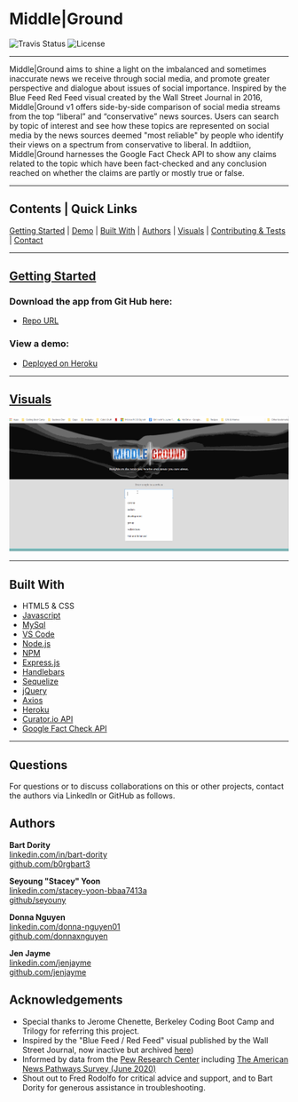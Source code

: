 # Middle|Ground
![Travis Status](https://img.shields.io/travis/:seyouny/:MiddleGround)
![License](https://img.shields.io/github/license/seyouny/MiddleGround)
<hr>

Middle|Ground aims to shine a light on the imbalanced and sometimes inaccurate news we receive through social media, and promote greater perspective and dialogue about issues of social importance.  Inspired by the Blue Feed Red Feed visual created by the Wall Street Journal in 2016, Middle|Ground v1 offers side-by-side comparison of social media streams from the top “liberal” and “conservative” news sources.  Users can search by topic of interest and see how these topics are represented on social media by the news sources deemed "most reliable" by people who identify their views on a spectrum from conservative to liberal.  In addtiion, Middle|Ground harnesses the Google Fact Check API to show any claims related to the topic which have been fact-checked and any conclusion reached on whether the claims are partly or mostly true or false.

<hr>

## Contents | Quick Links
[Getting Started](#start)     |     [Demo](#demo)     |     [Built With](#built)     |     [Authors](#author)     |     [Visuals](#visuals)     |     [Contributing & Tests](Contributing.md)     |     [Contact](#contact)

<hr>

## [Getting Started](#start)

### Download the app from Git Hub here:
* [Repo URL](https://github.com/seyouny/MiddleGround)

### <a id="demo">View a demo:</a> 
* [Deployed on Heroku](https://rocky-meadow-78317.herokuapp.com/#demo)
<hr>

## [Visuals](#visuals)

![Example Gif](public/assets/images/example.gif)

<hr>

## <a id="built">Built With</a>
* HTML5 & CSS
* [Javascript](https://www.javascript.com/)
* [MySql](https://www.mysql.com/)
* [VS Code](https://code.visualstudio.com/)
* [Node.js](https://nodejs.org/)
* [NPM](https://www.npmjs.com/)
* [Express.js](https://expressjs.com/)
* [Handlebars](https://handlebarsjs.com/)
* [Sequelize](https://sequelize.org/)
* [jQuery](https://jquery.com/)
* [Axios](https://www.npmjs.com/package/axios)
* [Heroku](https://www.heroku.com/)
* [Curator\.io API](https://curator.io/)
* [Google Fact Check API](https://developers.google.com/fact-check/tools/api)

<hr>

## <a id="contact">Questions</a>
For questions or to discuss collaborations on this or other projects, contact the authors via LinkedIn or GitHub as follows.

## <a id="author">Authors</a>
**Bart Dority**<br>
[linkedin.com/in/bart-dority](https://www.linkedin.com/in/bart-dority)<br>
[github.com/b0rgbart3](https://github.com/b0rgbart3)


**Seyoung "Stacey" Yoon**<br>
[linkedin.com/stacey-yoon-bbaa7413a](https://www.linkedin.com/in/stacey-yoon-bbaa7413a)<br>
[github/seyouny](https://github.com/seyouny)


**Donna Nguyen**<br>
[linkedin.com/donna-nguyen01](https://www.linkedin.com/in/donna-nguyen01)<br>
[github.com/donnaxnguyen](https://github.com/donnaxnguyen)


**Jen Jayme**<br>
[linkedin.com/jenjayme](https://www.linkedin.com/in/jenjayme)<br>
[github.com/jenjayme](https://github.com/JenJayme)


## Acknowledgements
* Special thanks to Jerome Chenette, Berkeley Coding Boot Camp and Trilogy for referring this project.  
* Inspired by the "Blue Feed / Red Feed" visual published by the Wall Street Journal, now inactive but archived [here](https://graphics.wsj.com/blue-feed-red-feed/))
* Informed by data from the [Pew Research Center](https://www.pewresearch.org/) including [The American News Pathways Survey (June 2020)](https://www.journalism.org/2020/07/30/americans-who-mainly-get-their-news-on-social-media-are-less-engaged-less-knowledgeable/)
* Shout out to Fred Rodolfo for critical advice and support, and to Bart Dority for generous assistance in troubleshooting.